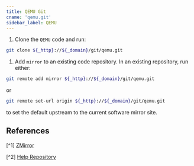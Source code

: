 ```yaml
---
title: QEMU Git
cname: 'qemu.git'
sidebar_label: QEMU
---
```



1. Clone the `QEMU` code and run:

```bash varcode
git clone ${_http}://${_domain}/git/qemu.git
```
 
1. Add `mirror` to an existing code repository. In an existing repository, run either:

```bash varcode
git remote add mirror ${_http}://${_domain}/git/qemu.git
```

or

```bash varcode
git remote set-url origin ${_http}://${_domain}/git/qemu.git
```

to set the default upstream to the current software mirror site.
<!-- 
### Notes

Experimental script (provided by TUNA only):

To clone the complete source code of `QEMU` (including its submodules), run:

```bash varcode
curl ${_http}://${_domain}/qemu/qemu.sh | bash
``` 
-->
## References

[^1] [ZMirror](https://mirrors.cernet.edu.cn/about) 

[^2] [Help Repository](https://github.com/mirrorz-org/mirrorz-help) 

